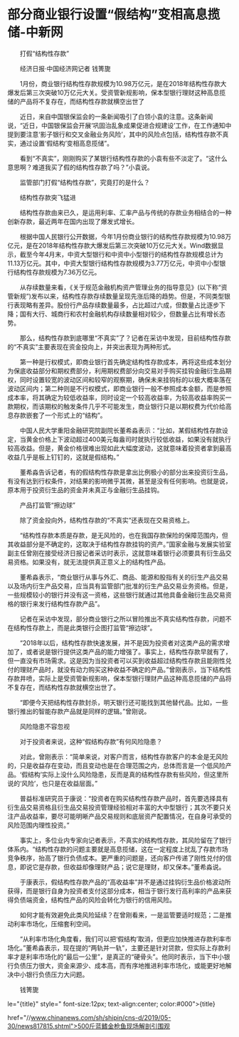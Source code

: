 # 部分商业银行设置“假结构”变相高息揽储-中新网

　　打假“结构性存款”

　　经济日报·中国经济网记者 钱箐旎

　　1月份，商业银行结构性存款规模为10.98万亿元，是在2018年结构性存款大爆发后第三次突破10万亿元大关。受资管新规影响，保本型银行理财这种高息揽储的产品将不复存在，而结构性存款就横空出世了

　　近日，来自中国银保监会的一条新闻吸引了白领小袁的注意。这条新闻说，“近日，中国银保监会开展‘巩固治乱象成果促进合规建设’工作，在工作通知中提到要注意‘影子银行和交叉金融业务风险’，其中的风险点包括，结构性存款不真实，通过设置‘假结构’变相高息揽储”。

　　看到“不真实”，刚刚购买了某银行结构性存款的小袁有些不淡定了。“这什么意思啊？难道我买了假的结构性存款了吗？”小袁说。

　　监管部门打假“结构性存款”，究竟打的是什么？

　　结构性存款突飞猛进

　　结构性存款由来已久，是运用利率、汇率产品与传统的存款业务相结合的一种创新存款，最近两年在国内出现了爆发式增长。

　　根据中国人民银行公开数据，今年1月份商业银行的结构性存款规模为10.98万亿元，是在2018年结构性存款大爆发后第三次突破10万亿元大关。Wind数据显示，截至今年4月末，中资大型银行和中资中小型银行的结构性存款规模总计为11.13万亿元。其中，中资大型银行结构性存款规模为3.77万亿元，中资中小型银行结构性存款规模为7.36万亿元。

　　从存续数量来看，《关于规范金融机构资产管理业务的指导意见》(以下称“资管新规”)发布以来，结构性存款存续数量呈现先涨后降的趋势。但是，不同类型银行表现略有差异。股份行产品存续数量最多，占比超过六成，但数量占比逐步下降；国有大行、城商行和农村金融机构存续数量相对较少，但数量占比有增长态势。

　　那么，结构性存款到底哪里“不真实”了？记者在采访中发现，目前结构性存款的“不真实”主要表现在资金投向上，并突出表现为两种形式。

　　第一种是行权模式，即商业银行首先确定结构性存款成本，再将这些成本划分为保底收益部分和期权费部分，利用期权费部分向交易对手购买挂钩金融衍生品期权，同时设置较宽的波动区间和较窄的观察期，确保未来挂钩标的以极大概率落在波动区间内；第二种则是不行权模式，即商业银行一般不参照成本金额，而是参照成本率，将其确定为较低收益率，同时设定一个较高收益率，为较高收益率购买一款期权，而该期权的触发条件几乎不可能发生，商业银行只是以期权费为代价给高息存款嵌套了一个形式上的“结构”。

　　中国人民大学重阳金融研究院副院长董希淼表示：“比如，某假结构性存款设定，当黄金价格上下波动超过400美元每盎司时就执行较低收益，如果没有就执行较高收益。但是，黄金价格很难出现如此大幅度波动，这就意味着投资者拿到最高收益几乎是板上钉钉的，这就是假结构。”

　　董希淼告诉记者，有的假结构性存款是拿出比例极小的部分出来投资衍生品，有没有达到行权条件，对结果的影响微乎其微，甚至是没有任何影响。也就是说，原本用于投资衍生品的资金并未真正与金融衍生品挂钩。

　　产品打监管“擦边球”

　　除了资金投向外，结构性存款的“不真实”还表现在交易资格上。

　　“结构性存款本质是存款，是无风险的，也在我国存款保险的保障范围内，但其收益部分是不确定的，这取决于结构性存款挂钩的资产。”国家金融与发展实验室副主任曾刚在接受经济日报记者采访时表示，这就意味着银行必须要具有衍生品交易资格。如果没有，就无法提供真正意义上的结构性产品。

　　董希淼表示，“商业银行从事与外汇、商品、能源和股指有关的衍生产品交易以及场内衍生产品交易，应当具有监管部门批准的衍生产品交易业务资格。但是，一些规模较小的银行并没有这一资格，这些银行就通过其他具备金融衍生品交易资格的银行来发行结构性存款产品”。

　　记者在采访中发现，部分商业银行之所以冒险推出不真实结构性存款，问题不在结构性存款上，而是此类银行企图打监管“擦边球”。

　　“2018年以后，结构性存款快速发展，并不是因为投资者对这类产品的需求增加了，或者说是银行提供这类产品的能力增强了。事实上，结构性存款早就有了，但一直没有市场需求。这是因为当投资者可以买到收益超过结构性存款且能刚性兑付的理财产品时，就没有动力购买这种收益不确定的产品。”曾刚表示，当下结构性存款井喷，实际上是受资管新规影响，保本型银行理财产品这种高息揽储的产品将不复存在，而结构性存款就横空出世了。

　　“即便今天把结构性存款封杀，明天银行还可能找到其他替代品。比如，一些银行推出的智能存款产品就是同样的逻辑。”曾刚说。

　　风险隐患不容忽视

　　对于投资者来说，这种“假结构存款”有何风险隐患？

　　对此，曾刚表示：“简单来说，对客户而言，结构性存款客户的本金是无风险的，只是收益存在变动，而且变动也是在合理范围之内，总体而言是一个低风险产品。‘假结构’实际上没什么风险隐患，反而是真的结构性存款有些风险，但这里所说的‘风险’，也只是在收益层面。”

　　普益标准研究员于康说：“投资者在购买结构性存款产品时，首先要选择具有衍生品交易资格且衍生品交易投资管理经验相对丰富的大中型银行；其次不要只关注产品收益率，要尽可能明晰产品交易规则和底层资产配置情况，在自身可承受的风险范围内理性投资。”

　　事实上，多位业内专家向记者表示，不真实的结构性存款，其风险留在了银行体系内。“结构性存款的问题主要就是高息揽储，这在一定程度上扰乱了存款市场竞争秩序，抬高了银行负债成本。更严重的问题是，还向客户传递了刚性兑付的信息，即说它是存款，但收益却像理财产品；说它是理财，却又保本。”董希淼说。

　　于康表示，假结构性存款产品的“高收益率”并不是通过挂钩衍生品价格波动所获得，而是银行自身为投资者支付这部分成本，相当于银行发行高利率的产品来获得负债端资金，结构性产品的风险会转化为银行的信用风险。

　　如何才能有效避免此类风险延续？在曾刚看来，一是监管要适时规范；二是推动利率市场化，压缩套利空间。

　　“从利率市场化角度看，我们可以把‘假结构’取消，但更应加快推进存款利率市场化。”董希淼表示，现在提的“两轨并一轨”，主要还是针对贷款，但实际上存款利率才是利率市场化的“最后一公里”，是真正的“硬骨头”。他同时表示，当下中小银行负债压力很大，资金来源少、成本高，而有序地推进利率市场化，或能更好地解决中小银行负债压力大问题。

　　钱箐旎

le="{title}" style=" font-size:12px; text-align:center; color:#000">{title}

href="//www.chinanews.com/sh/shipin/cns-d/2019/05-30/news817815.shtml">500斤蓝鳍金枪鱼现场解剖引围观
